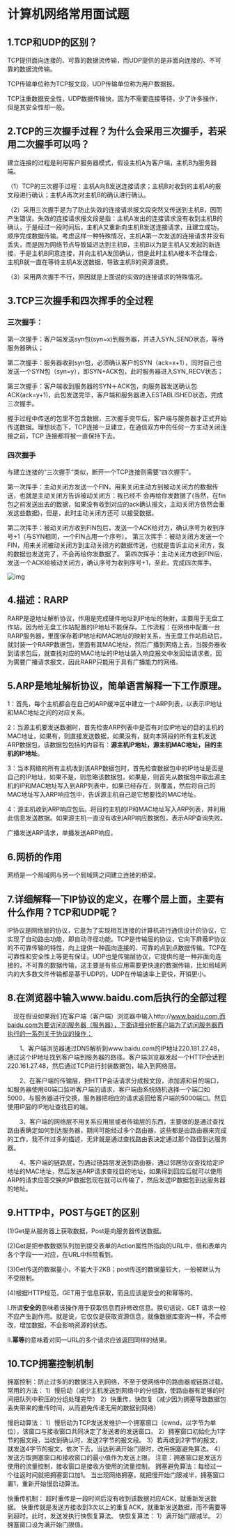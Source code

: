 # 计算机网络常用面试题

## 1.TCP和UDP的区别？

TCP提供面向连接的、可靠的数据流传输，而UDP提供的是非面向连接的、不可靠的数据流传输。

TCP传输单位称为TCP报文段，UDP传输单位称为用户数据报。

TCP注重数据安全性，UDP数据传输快，因为不需要连接等待，少了许多操作，但是其安全性却一般。

## 2.**TCP的三次握手过程？为什么会采用三次握手，若采用二次握手可以吗？**

建立连接的过程是利用客户服务器模式，假设主机A为客户端，主机B为服务器端。

（1）TCP的三次握手过程：主机A向B发送连接请求；主机B对收到的主机A的报文段进行确认；主机A再次对主机B的确认进行确认。

（2）采用三次握手是为了防止失效的连接请求报文段突然又传送到主机B，因而产生错误。失效的连接请求报文段是指：主机A发出的连接请求没有收到主机B的确认，于是经过一段时间后，主机A又重新向主机B发送连接请求，且建立成功，顺序完成数据传输。考虑这样一种特殊情况，主机A第一次发送的连接请求并没有丢失，而是因为网络节点导致延迟达到主机B，主机B以为是主机A又发起的新连接，于是主机B同意连接，并向主机A发回确认，但是此时主机A根本不会理会，主机B就一直在等待主机A发送数据，导致主机B的资源浪费。

（3）采用两次握手不行，原因就是上面说的实效的连接请求的特殊情况。

## 3.**TCP三次握手和四次挥手的全过程**

### **三次握手：**

第一次握手：客户端发送syn包(syn=x)到服务器，并进入SYN_SEND状态，等待服务器确认；

第二次握手：服务器收到syn包，必须确认客户的SYN（ack=x+1），同时自己也发送一个SYN包（syn=y），即SYN+ACK包，此时服务器进入SYN_RECV状态；

第三次握手：客户端收到服务器的SYN＋ACK包，向服务器发送确认包ACK(ack=y+1)，此包发送完毕，客户端和服务器进入ESTABLISHED状态，完成三次握手。

握手过程中传送的包里不包含数据，三次握手完毕后，客户端与服务器才正式开始传送数据。理想状态下，TCP连接一旦建立，在通信双方中的任何一方主动关闭连接之前，TCP 连接都将被一直保持下去。

### **四次握手**

与建立连接的“三次握手”类似，断开一个TCP连接则需要“四次握手”。

第一次挥手：主动关闭方发送一个FIN，用来关闭主动方到被动关闭方的数据传送，也就是主动关闭方告诉被动关闭方：我已经不 会再给你发数据了(当然，在fin包之前发送出去的数据，如果没有收到对应的ack确认报文，主动关闭方依然会重发这些数据)，但是，此时主动关闭方还可 以接受数据。

第二次挥手：被动关闭方收到FIN包后，发送一个ACK给对方，确认序号为收到序号+1（与SYN相同，一个FIN占用一个序号）。
第三次挥手：被动关闭方发送一个FIN，用来关闭被动关闭方到主动关闭方的数据传送，也就是告诉主动关闭方，我的数据也发送完了，不会再给你发数据了。
第四次挥手：主动关闭方收到FIN后，发送一个ACK给被动关闭方，确认序号为收到序号+1，至此，完成四次挥手。

![img](https://images0.cnblogs.com/blog2015/621032/201508/092017231747399.jpg)

## **4.描述：RARP**

RARP是逆地址解析协议，作用是完成硬件地址到IP地址的映射，主要用于无盘工作站，因为给无盘工作站配置的IP地址不能保存。工作流程：在网络中配置一台RARP服务器，里面保存着IP地址和MAC地址的映射关系，当无盘工作站启动后，就封装一个RARP数据包，里面有其MAC地址，然后广播到网络上去，当服务器收到请求包后，就查找对应的MAC地址的IP地址装入响应报文中发回给请求者。因为需要广播请求报文，因此RARP只能用于具有广播能力的网络。

## 5.**ARP是地址解析协议，简单语言解释一下工作原理。**

1：首先，每个主机都会在自己的ARP缓冲区中建立一个ARP列表，以表示IP地址和MAC地址之间的对应关系。

2：当源主机要发送数据时，首先检查ARP列表中是否有对应IP地址的目的主机的MAC地址，如果有，则直接发送数据，如果没有，就向本网段的所有主机发送ARP数据包，该数据包包括的内容有：**源主机****IP地址，源主机MAC地址，目的主机的IP****地址**。

3：当本网络的所有主机收到该ARP数据包时，首先检查数据包中的IP地址是否是自己的IP地址，如果不是，则忽略该数据包，如果是，则首先从数据包中取出源主机的IP和MAC地址写入到ARP列表中，如果已经存在，则覆盖，然后将自己的MAC地址写入ARP响应包中，告诉源主机自己是它想要找的MAC地址。

4：源主机收到ARP响应包后。将目的主机的IP和MAC地址写入ARP列表，并利用此信息发送数据。如果源主机一直没有收到ARP响应数据包，表示ARP查询失败。

广播发送ARP请求，单播发送ARP响应。

## 6.**网桥的作用**

网桥是一个局域网与另一个局域网之间建立连接的桥梁。

## 7.**详细解释一下IP协议的定义，在哪个层上面，主要有什么作用？TCP和UDP呢？**

IP协议是网络层的协议，它是为了实现相互连接的计算机进行通信设计的协议，它实现了自动路由功能，即自动寻径功能。TCP是传输层的协议，它向下屏蔽IP协议的不可靠传输的特性，向上提供一种面向连接的、可靠的点到点数据传输。TCP在可靠性和安全性上等更有保证。UDP也是传输层协议，它提供的是一种非面向连接的，不可靠的数据传输，这主要是有些应用需要更快速的数据传输，比如局域网内的大多数文件传输都是基于UDP的。UDP在传输速率上更快，开销更小。

## 8.**在浏览器中输入www.baidu.com后执行的全部过程**

　现在假设如果我们在客户端（客户端）浏览器中输入http://www.baidu.com,而baidu.com为要访问的服务器（服务器），下面详细分析客户端为了访问服务器而执行的一系列关于协议的操作：

　　1、客户端浏览器通过DNS解析到www.baidu.com的IP地址220.181.27.48，通过这个IP地址找到客户端到服务器的路径。客户端浏览器发起一个HTTP会话到220.161.27.48，然后通过TCP进行封装数据包，输入到网络层。

　　2、在客户端的传输层，把HTTP会话请求分成报文段，添加源和目的端口，如服务器使用80端口监听客户端的请求，客户端由系统随机选择一个端口如5000，与服务器进行交换，服务器把相应的请求返回给客户端的5000端口。然后使用IP层的IP地址查找目的端。

　　3、客户端的网络层不用关系应用层或者传输层的东西，主要做的是通过查找路由表确定如何到达服务器，期间可能经过多个路由器，这些都是由路由器来完成的工作，我不作过多的描述，无非就是通过查找路由表决定通过那个路径到达服务器。

　　4、客户端的链路层，包通过链路层发送到路由器，通过邻居协议查找给定IP地址的MAC地址，然后发送ARP请求查找目的地址，如果得到回应后就可以使用ARP的请求应答交换的IP数据包现在就可以传输了，然后发送IP数据包到达服务器的地址。

## 9.**HTTP中，POST与GET的区别**

(1)Get是从服务器上获取数据，Post是向服务器传送数据。

(2)Get是把参数数据队列加到提交表单的Action属性所指向的URL中，值和表单内各个字段一一对应，在URL中科院看到。

(3)Get传送的数据量小，不能大于2KB；post传送的数据量较大，一般被默认为不受限制。

(4)根据HTTP规范，GET用于信息获取，而且应该是安全的和幂等的。

I.所谓**安全的**意味着该操作用于获取信息而非修改信息。换句话说，GET 请求一般不应产生副作用。就是说，它仅仅是获取资源信息，就像数据库查询一样，不会修改，增加数据，不会影响资源的状态。

II.**幂等**的意味着对同一URL的多个请求应该返回同样的结果。

## 10.TCP拥塞控制机制

拥塞控制：防止过多的的数据注入到网络，不至于使网络中的路由器或链路过载。
常用的方法：
1）慢启动（减少主机发送到网络中的分组数，使路由器有足够的时间把队列中积压的分组处理完毕）
2）快重传，快恢复（减少因为拥塞导致数据包丢失带来的重传时间，从而避免传递无用的数据到网络）

慢启动算法：
1）慢启动为TCP发送发维护一个拥塞窗口（cwnd，以字节为单位），该窗口与接收窗口共同决定了发送者的发送窗口。
2）拥塞窗口初始化为1字节的报文段，当收到确认时，发送2字节的报文段。
3）若再收到2字节的报文，就发送4字节的报文，依次下去，当达到满开始门限时，改用拥塞避免算法。
4）发送方取拥塞窗口和接收窗口的最小值作为发送上限。
注意：拥塞窗口是发送方使用的流量控制，接收窗口是接收方使用的流量控制。
拥塞避免算法：每经过一个往返时间就把拥塞窗口加1。
当出现网络拥塞，就把慢开始门限减半，拥塞窗口置1，重新开始慢启动算法。

快重传机制：
超时重传是一段时间后没有收到该数据对应ACK，就重新发送数据。
快重传就是发送方接收到3次以上的重复ACK，就重新发送数据，而不需要等到超时。此时，发送发执行快恢复算法。
快恢复算法：
1）满开始门限减半。
2）拥塞窗口设为满开始门限值。